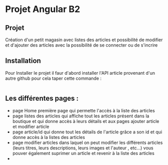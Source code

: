 # Projet Angular B2

## Projet 

Création d'un petit magasin avec listes des articles et possibilité de modifier et d'ajouter des articles avec la possibilité de se connecter ou de s'incrire 

## Installation 

Pour Installer le projet il faur d'abord installer l'API article provenant d'un autre github pour cela taper cette commande :
```
```

## Les différentes pages :

- page Home première page qui permette l'accès à la liste des articles
- page listes des articles qui affiche tout les articles présent dans la boutique et qui donne accès à leurs détails et aux pages ajouter article et modifier article
- page article/id qui donne tout les détails de l'article grâce a son id et qui donne accès à la listes des articles
- page modifier articles dans laquel on peut modifier les différents articles (leurs titres, leurs descriptions, leurs images et l'auteur , etc...) vous pouver également suprimer un article et revenir à la liste des articles
- 
